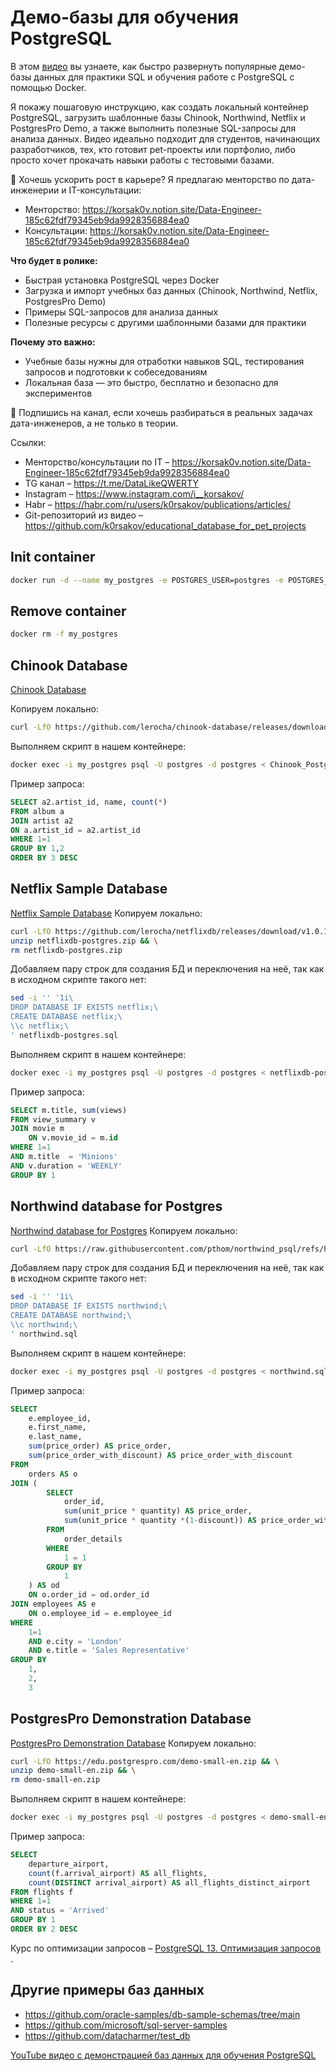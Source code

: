 # Демо-базы для обучения PostgreSQL

В этом [видео](https://youtu.be/NFJbDist6Do) вы узнаете, как быстро развернуть популярные демо-базы данных для практики
SQL и обучения работе с PostgreSQL с помощью Docker.

Я покажу пошаговую инструкцию, как создать локальный контейнер PostgreSQL, загрузить шаблонные базы Chinook, Northwind,
Netflix и PostgresPro Demo, а также выполнить полезные SQL-запросы для анализа данных. Видео идеально подходит для
студентов, начинающих разработчиков, тех, кто готовит pet-проекты или портфолио, либо просто хочет прокачать навыки
работы с тестовыми базами.

💼 Хочешь ускорить рост в карьере? Я предлагаю менторство по дата-инженерии и IT-консультации:

- Менторство: https://korsak0v.notion.site/Data-Engineer-185c62fdf79345eb9da9928356884ea0
- Консультации: https://korsak0v.notion.site/Data-Engineer-185c62fdf79345eb9da9928356884ea0

**Что будет в ролике:**

- Быстрая установка PostgreSQL через Docker
- Загрузка и импорт учебных баз данных (Chinook, Northwind, Netflix, PostgresPro Demo)
- Примеры SQL-запросов для анализа данных
- Полезные ресурсы с другими шаблонными базами для практики

**Почему это важно:**

- Учебные базы нужны для отработки навыков SQL, тестирования запросов и подготовки к собеседованиям
- Локальная база — это быстро, бесплатно и безопасно для экспериментов

🔔 Подпишись на канал, если хочешь разбираться в реальных задачах дата-инженеров, а не только в теории.

Ссылки:

- Менторство/консультации по IT – https://korsak0v.notion.site/Data-Engineer-185c62fdf79345eb9da9928356884ea0
- TG канал – https://t.me/DataLikeQWERTY
- Instagram – https://www.instagram.com/i__korsakov/
- Habr – https://habr.com/ru/users/k0rsakov/publications/articles/
- Git-репозиторий из видео – https://github.com/k0rsakov/educational_database_for_pet_projects

## Init container

```bash
docker run -d --name my_postgres -e POSTGRES_USER=postgres -e POSTGRES_PASSWORD=postgres -e POSTGRES_DB=postgres -p 5432:5432 postgres:13
```

## Remove container

```bash
docker rm -f my_postgres
```

## Chinook Database

[Chinook Database](https://github.com/lerocha/chinook-database)

Копируем локально:

```bash
curl -LfO https://github.com/lerocha/chinook-database/releases/download/v1.4.5/Chinook_PostgreSql.sql
```

Выполняем скрипт в нашем контейнере:

```bash
docker exec -i my_postgres psql -U postgres -d postgres < Chinook_PostgreSql.sql
```

Пример запроса:

```sql
SELECT a2.artist_id, name, count(*)
FROM album a 
JOIN artist a2 
ON a.artist_id = a2.artist_id
WHERE 1=1
GROUP BY 1,2
ORDER BY 3 DESC
```

## Netflix Sample Database

[Netflix Sample Database](https://github.com/lerocha/netflixdb)
Копируем локально:

```bash
curl -LfO https://github.com/lerocha/netflixdb/releases/download/v1.0.11/netflixdb-postgres.zip && \
unzip netflixdb-postgres.zip && \
rm netflixdb-postgres.zip
```

Добавляем пару строк для создания БД и переключения на неё, так как в исходном скрипте такого нет:

```bash
sed -i '' '1i\
DROP DATABASE IF EXISTS netflix;\
CREATE DATABASE netflix;\
\\c netflix;\
' netflixdb-postgres.sql
```

Выполняем скрипт в нашем контейнере:

```bash
docker exec -i my_postgres psql -U postgres -d postgres < netflixdb-postgres.sql
```

Пример запроса:

```sql
SELECT m.title, sum(views)
FROM view_summary v
JOIN movie m
	ON v.movie_id = m.id
WHERE 1=1
AND m.title  = 'Minions'
AND v.duration = 'WEEKLY'
GROUP BY 1
```

## Northwind database for Postgres

[Northwind database for Postgres](https://github.com/pthom/northwind_psql)
Копируем локально:

```bash
curl -LfO https://raw.githubusercontent.com/pthom/northwind_psql/refs/heads/master/northwind.sql
```

Добавляем пару строк для создания БД и переключения на неё, так как в исходном скрипте такого нет:

```bash
sed -i '' '1i\
DROP DATABASE IF EXISTS northwind;\
CREATE DATABASE northwind;\
\\c northwind;\
' northwind.sql
```

Выполняем скрипт в нашем контейнере:

```bash
docker exec -i my_postgres psql -U postgres -d postgres < northwind.sql
```

Пример запроса:

```sql
SELECT
	e.employee_id,
	e.first_name,
	e.last_name,
	sum(price_order) AS price_order,
	sum(price_order_with_discount) AS price_order_with_discount
FROM
	orders AS o
JOIN (
		SELECT
			order_id,
			sum(unit_price * quantity) AS price_order,
			sum(unit_price * quantity *(1-discount)) AS price_order_with_discount
		FROM
			order_details
		WHERE
			1 = 1
		GROUP BY
			1
	) AS od
	ON o.order_id = od.order_id
JOIN employees AS e
	ON o.employee_id = e.employee_id
WHERE
	1=1
	AND e.city = 'London'
	AND e.title = 'Sales Representative'
GROUP BY
	1,
	2,
	3
```

## PostgresPro Demonstration Database

[PostgresPro Demonstration Database](https://postgrespro.com/community/demodb)
Копируем локально:

```bash
curl -LfO https://edu.postgrespro.com/demo-small-en.zip && \
unzip demo-small-en.zip && \
rm demo-small-en.zip
```

Выполняем скрипт в нашем контейнере:

```bash
docker exec -i my_postgres psql -U postgres -d postgres < demo-small-en-20170815.sql
```

Пример запроса:

```sql
SELECT
	departure_airport,
	count(f.arrival_airport) AS all_flights,
	count(DISTINCT arrival_airport) AS all_flights_distinct_airport
FROM flights f 	
WHERE 1=1
AND status = 'Arrived'
GROUP BY 1
ORDER BY 2 DESC
```

Курс по оптимизации
запросов – [PostgreSQL 13. Оптимизация запросов](https://www.youtube.com/playlist?list=PLaFqU3KCWw6JW80WBHPOe-SMJD2NOjmge) .

## Другие примеры баз данных

- https://github.com/oracle-samples/db-sample-schemas/tree/main
- https://github.com/microsoft/sql-server-samples
- https://github.com/datacharmer/test_db

[YouTube видео с демонстрацией баз данных для обучения PostgreSQL](https://youtu.be/NFJbDist6Do)